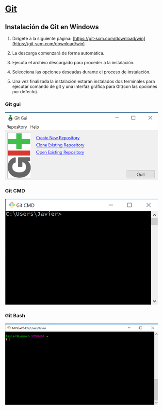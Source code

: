 # **[Git](Chapter2-Git.md)**
## Instalación de Git en Windows

1. Dirígete a la siguiente página: [https://git-scm.com/download/win](https://git-scm.com/download/win) 

2. La descarga comenzará de forma automática.
3. Ejecuta el archivo descargado para proceder a la instalación. 
4. Selecciona las opciones deseadas durante el proceso de instalación. 
5. Una vez finalizada la instalación estarán instalados dos terminales para ejecutar comando de git y una interfaz gráfica para Git(con las opciones por defecto).

### **Git gui**

![Git gui](screenshots/GitGUI.png)

### **Git CMD**

![Git CMD](screenshots/GitCMD.png)

### **Git Bash**
 
![Git Bash](screenshots/GitBash.png)